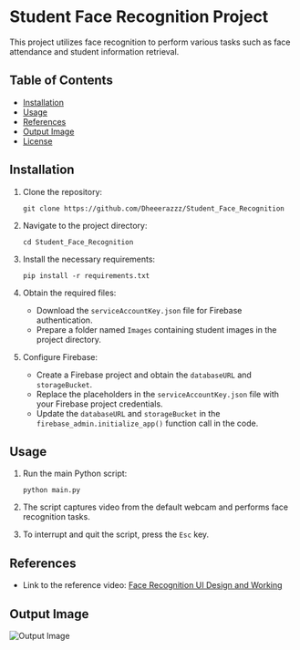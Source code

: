 # Student Face Recognition Project

This project utilizes face recognition to perform various tasks such as face attendance and student information retrieval.

## Table of Contents
- [Installation](#installation)
- [Usage](#usage)
- [References](#references)
- [Output Image](#output-image)
- [License](#license)

## Installation

1. Clone the repository:
   ```shell
   git clone https://github.com/Dheeerazzz/Student_Face_Recognition
   ```

2. Navigate to the project directory:
   ```shell
   cd Student_Face_Recognition

   ```

3. Install the necessary requirements:
   ```shell
   pip install -r requirements.txt
   ```

4. Obtain the required files:
   - Download the `serviceAccountKey.json` file for Firebase authentication.
   - Prepare a folder named `Images` containing student images in the project directory.

5. Configure Firebase:
   - Create a Firebase project and obtain the `databaseURL` and `storageBucket`.
   - Replace the placeholders in the `serviceAccountKey.json` file with your Firebase project credentials.
   - Update the `databaseURL` and `storageBucket` in the `firebase_admin.initialize_app()` function call in the code.

## Usage

1. Run the main Python script:
   ```shell
   python main.py
   ```

2. The script captures video from the default webcam and performs face recognition tasks.

3. To interrupt and quit the script, press the `Esc` key.

## References

- Link to the reference video: [Face Recognition UI Design and Working](https://youtu.be/iBomaK2ARyI)

## Output Image

![Output Image](abc)


